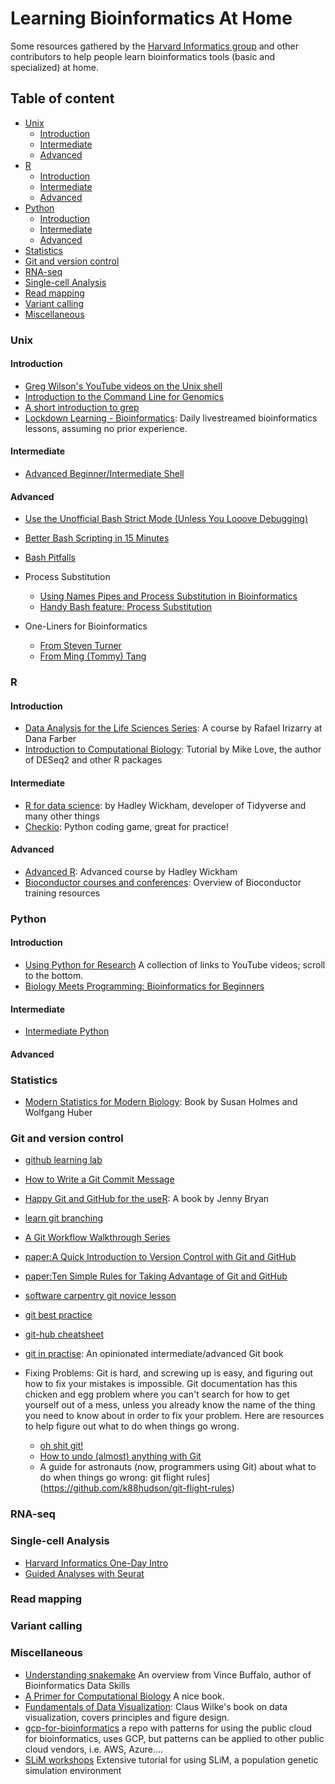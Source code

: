# Learning Bioinformatics At Home

Some resources gathered by the [Harvard Informatics group](https://informatics.fas.harvard.edu) and other contributors to help people learn bioinformatics tools (basic and specialized) at home.

## Table of content

- [Unix](#unix)
  - [Introduction](#introduction)
  - [Intermediate](#intermediate)
  - [Advanced](#advanced)
- [R](#r)
  - [Introduction](#introduction-1)
  - [Intermediate](#intermediate-1)
  - [Advanced](#advanced-1)
- [Python](#python)
  - [Introduction](#introduction-2)
  - [Intermediate](#intermediate-2)
  - [Advanced](#advanced-2)
- [Statistics](#statistics)
- [Git and version control](#git-and-version-control)
- [RNA-seq](#rna-seq)
- [Single-cell Analysis](#single-cell-analysis)
- [Read mapping](#read-mapping)
- [Variant calling](#variant-calling)
- [Miscellaneous](#miscellaneous)

### Unix

#### Introduction

* [Greg Wilson's YouTube videos on the Unix shell](https://www.youtube.com/watch?v=U3iNcBtycaQ)
* [Introduction to the Command Line for Genomics](https://datacarpentry.org/shell-genomics/)
* [A short introduction to grep](https://informatics.fas.harvard.edu/short-introduction-to-grep.html)
* [Lockdown Learning - Bioinformatics](https://www.youtube.com/playlist?list=PLzfP3sCXUnxEu5S9oXni1zmc1sjYmT1L9): Daily livestreamed bioinformatics lessons, assuming no prior experience. 

#### Intermediate
* [Advanced Beginner/Intermediate Shell](https://github.com/ngs-docs/2016-adv-begin-shell-genomics)

#### Advanced

* [Use the Unofficial Bash Strict Mode (Unless You Looove Debugging)](http://redsymbol.net/articles/unofficial-bash-strict-mode/)
* [Better Bash Scripting in 15 Minutes](http://robertmuth.blogspot.com/2012/08/better-bash-scripting-in-15-minutes.html?m=1)
* [Bash Pitfalls](http://mywiki.wooledge.org/BashPitfalls)
* Process Substitution
    - [Using Names Pipes and Process Substitution in Bioinformatics](http://vincebuffalo.org/blog/2013/08/08/using-names-pipes-and-process-substitution-in-bioinformatics.html)
    - [Handy Bash feature: Process Substitution](https://medium.com/@joewalnes/handy-bash-feature-process-substitution-8eb6dce68133#.uz5pj9yer)

* One-Liners for Bioinformatics
    - [From Steven Turner](https://github.com/stephenturner/oneliners)
    - [From Ming (Tommy) Tang](https://github.com/crazyhottommy/bioinformatics-one-liners)

### R

#### Introduction
* [Data Analysis for the Life Sciences Series](http://rafalab.github.io/pages/harvardx.html): A course by Rafael Irizarry at Dana Farber
* [Introduction to Computational Biology](https://biodatascience.github.io/compbio/): Tutorial by Mike Love, the author of DESeq2 and other R packages

#### Intermediate
* [R for data science](https://r4ds.had.co.nz/): by Hadley Wickham, developer of Tidyverse and many other things
* [Checkio](https://py.checkio.org/): Python coding game, great for practice!

#### Advanced
* [Advanced R](https://adv-r.hadley.nz/): Advanced course by Hadley Wickham
* [Bioconductor courses and conferences](https://www.bioconductor.org/help/course-materials/): Overview of Bioconductor training resources

### Python

#### Introduction
* [Using Python for Research](http://rafalab.github.io/pages/harvardx.html) A collection of links to YouTube videos; scroll to the bottom.
* [Biology Meets Programming: Bioinformatics for Beginners](https://www.coursera.org/learn/bioinformatics)

#### Intermediate
* [Intermediate Python](https://github.com/yasoob/intermediatePython)

#### Advanced

### Statistics

* [Modern Statistics for Modern Biology](http://web.stanford.edu/class/bios221/book/index.html): Book by Susan Holmes and Wolfgang Huber

### Git and version control

* [github learning lab](https://lab.github.com/)
* [How to Write a Git Commit Message](https://chris.beams.io/posts/git-commit/)
* [Happy Git and GitHub for the useR](http://happygitwithr.com/): A book by Jenny Bryan
* [learn git branching](http://learngitbranching.js.org/)
* [A Git Workflow Walkthrough Series](http://vallandingham.me/git-workflow.html)
* [paper:A Quick Introduction to Version Control with Git and GitHub](http://journals.plos.org/ploscompbiol/article?id=10.1371/journal.pcbi.1004668)
* [paper:Ten Simple Rules for Taking Advantage of Git and GitHub](http://journals.plos.org/ploscompbiol/article?id=10.1371%2Fjournal.pcbi.1004947)
* [software carpentry git novice lesson](http://swcarpentry.github.io/git-novice/)
* [git best practice](https://sethrobertson.github.io/GitBestPractices/)
* [git-hub cheatsheet](https://github.com/tiimgreen/github-cheat-sheet#readme)
* [git in practise](https://github.com/GitInPractice/GitInPractice#readme): An opinionated intermediate/advanced Git book

* Fixing Problems: Git is hard, and screwing up is easy, and figuring out how to fix your mistakes is impossible. Git documentation has this chicken and egg problem where you can't search for how to get yourself out of a mess, unless you already know the name of the thing you need to know about in order to fix your problem. Here are resources to help figure out what to do when things go wrong.

    - [oh shit git!](http://ohshitgit.com/)
    - [How to undo (almost) anything with Git](https://github.com/blog/2019-how-to-undo-almost-anything-with-git)
    - A guide for astronauts (now, programmers using Git) about what to do when things go wrong: git flight rules](https://github.com/k88hudson/git-flight-rules)

### RNA-seq

### Single-cell Analysis

* [Harvard Informatics One-Day Intro](https://crazyhottommy.github.io/scRNA-seq-workshop-Fall-2019/)
* [Guided Analyses with Seurat](https://satijalab.org/seurat/vignettes.html)

### Read mapping

### Variant calling

### Miscellaneous

* [Understanding snakemake](https://vincebuffalo.com/blog/2020/03/04/understanding-snakemake.html) An overview from Vince Buffalo, author of Bioinformatics Data Skills
* [A Primer for Computational Biology](https://open.oregonstate.education/computationalbiology/) A nice book.
* [Fundamentals of Data Visualization](https://serialmentor.com/dataviz/): Claus Wilke's book on data visualization, covers principles and figure design.
* [gcp-for-bioinformatics](https://github.com/lynnlangit/gcp-for-bioinformatics) a repo with patterns for using the public cloud for bioinformatics, uses GCP, but patterns can be applied to other public cloud vendors, i.e. AWS, Azure....
* [SLiM workshops](http://benhaller.com/workshops/workshops.html) Extensive tutorial for using SLiM, a population genetic simulation environment
